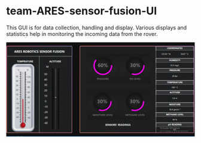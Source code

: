 # team-ARES-sensor-fusion-UI

This GUI is for data collection, handling and display. Various displays and statistics help in monitoring the incoming data from the rover.

![image](sensor-fusion.PNG)
